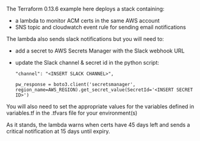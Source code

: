 The Terraform 0.13.6 example here deploys a stack containing:

* a lambda to monitor ACM certs in the same AWS account
* SNS topic and cloudwatch event rule for sending email notifications

The lambda also sends slack notifications but you will need to:

* add a secret to AWS Secrets Manager with the Slack webhook URL
* update the Slack channel & secret id in the python script:

  `"channel": "<INSERT SLACK CHANNEL>",`

  `pw_response = boto3.client('secretsmanager', region_name=AWS_REGION).get_secret_value(SecretId='<INSERT SECRET ID>')`
   
You will also need to set the appropriate values for the variables defined in variables.tf in the .tfvars file for your environment(s)

As it stands, the lambda warns when certs have 45 days left and sends a critical notification at 15 days until expiry.
